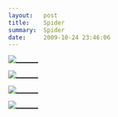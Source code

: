 ```yaml
---
layout:   post
title:    Spider
summary:  Spider
date:     2009-10-24 23:46:06
---
```


<a href="https://www.flickr.com/photos/garrisonjensenphotography/4040056147" title="_______ by Garrison Jensen, on Flickr"><img src="https://farm3.staticflickr.com/2770/4040056147_0417dd37a5_o.jpg" alt="_______"></a>

<a href="https://www.flickr.com/photos/garrisonjensenphotography/4040794276" title="_______ by Garrison Jensen, on Flickr"><img src="https://farm3.staticflickr.com/2428/4040794276_4b5f80e1b1_o.jpg" alt="_______"></a>

<a href="https://www.flickr.com/photos/garrisonjensenphotography/4040793768" title="_______ by Garrison Jensen, on Flickr"><img src="https://farm3.staticflickr.com/2508/4040793768_edfe2c5e4a_o.jpg" alt="_______"></a>

<a href="https://www.flickr.com/photos/garrisonjensenphotography/4040025683" title="_______ by Garrison Jensen, on Flickr"><img src="https://farm3.staticflickr.com/2620/4040025683_e23d07ebd1_o.jpg" alt="_______"></a>
